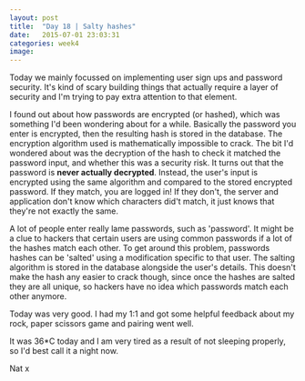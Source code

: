```yaml
---
layout: post
title:  "Day 18 | Salty hashes"
date:   2015-07-01 23:03:31
categories: week4
image: 
---
```


Today we mainly focussed on implementing user sign ups and password security. It's kind of scary building things that actually require a layer of security and I'm trying to pay extra attention to that element.

I found out about how passwords are encrypted (or hashed), which was something I'd been wondering about for a while. Basically the password you enter is encrypted, then the resulting hash is stored in the database. The encryption algorithm used is mathematically impossible to crack. The bit I'd wondered about was the decryption of the hash to check it matched the password input, and whether this was a security risk. It turns out that the password is **never actually decrypted**. Instead, the user's input is encrypted using the same algorithm and compared to the stored encrypted password. If they match, you are logged in! If they don't, the server and application don't know which characters did't match, it just knows that they're not exactly the same.

A lot of people enter really lame passwords, such as 'password'. It might be a clue to hackers that certain users are using common passwords if a lot of the hashes match each other. To get around this problem, passwords hashes can be 'salted' using a modification specific to that user. The salting algorithm is stored in the database alongside the user's details. This doesn't make the hash any easier to crack though, since once the hashes are salted they are all unique, so hackers have no idea which passwords match each other anymore.

Today was very good. I had my 1:1 and got some helpful feedback about my rock, paper scissors game and pairing went well.

It was 36*C today and I am very tired as a result of not sleeping properly, so I'd best call it a night now.

Nat x
